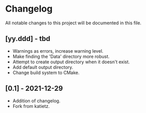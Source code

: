 # Changelog
All notable changes to this project will be documented in this file.

## [yy.ddd] - tbd
- Warnings as errors, increase warning level.
- Make finding the 'Data' directory more robust.
- Attempt to create output directory when it doesn't exist.
- Add default output directory.
- Change build system to CMake.

## [0.1] - 2021-12-29
- Addition of changelog.
- Fork from katietz.
